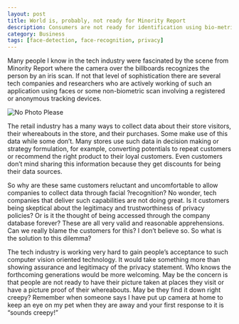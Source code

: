 ```yaml
---
layout: post
title: World is, probably, not ready for Minority Report
description: Consumers are not ready for identification using bio-metrics as wesaw in movie minority report.
category: Business
tags: [face-detection, face-recognition, privacy]
---
```

Many people I know in the tech industry were fascinated by the scene from Minority Report where the camera over the billboards recognizes the person by an iris scan. If not that level of sophistication there are several tech companies and researchers who are actively working of such an application using faces or some non-biometric scan involving a registered or anonymous tracking devices.

![No Photo Please](http://www.akshaychavan.com/wp-content/uploads/2015/04/imageedit_4_9547781784.jpg "No Photo Please")

The retail industry has a many ways to collect data about their store visitors, their whereabouts in the store, and their purchases. Some make use of this data while some don’t. Many stores use such data in decision making or strategy formulation, for example, converting potentials to repeat customers or recommend the right product to their loyal customers. Even customers don’t mind sharing this information because they get discounts for being their data sources.

So why are these same customers reluctant and uncomfortable to allow companies to collect data through facial ?recognition? No wonder, tech companies that deliver such capabilities are not doing great. Is it customers being skeptical about the legitimacy and trustworthiness of privacy policies? Or is it the thought of being accessed through the company database forever? These are all very valid and reasonable apprehensions. Can we really blame the customers for this? I don’t believe so. So what is the solution to this dilemma?

The tech industry is working very hard to gain people’s acceptance to such computer vision oriented technology. It would take something more than showing assurance and legitimacy of the privacy statement. Who knows the forthcoming generations would be more welcoming. May be the concern is that people are not ready to have their picture taken at places they visit or have a picture proof of their whereabouts. May be they find it down right creepy? Remember when someone says I have put up camera at home to keep an eye on my pet when they are away and your first response to it is “sounds creepy!”
